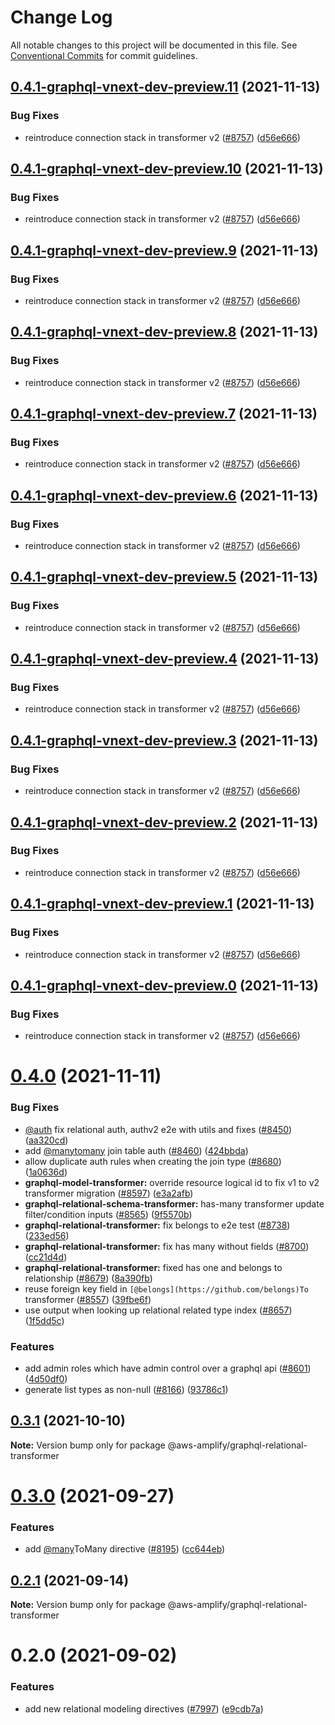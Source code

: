 # Change Log

All notable changes to this project will be documented in this file.
See [Conventional Commits](https://conventionalcommits.org) for commit guidelines.

## [0.4.1-graphql-vnext-dev-preview.11](https://github.com/aws-amplify/amplify-cli/compare/@aws-amplify/graphql-relational-transformer@0.4.0...@aws-amplify/graphql-relational-transformer@0.4.1-graphql-vnext-dev-preview.11) (2021-11-13)


### Bug Fixes

* reintroduce connection stack in transformer v2 ([#8757](https://github.com/aws-amplify/amplify-cli/issues/8757)) ([d56e666](https://github.com/aws-amplify/amplify-cli/commit/d56e6666e66f3f740f7db60e2f422a6f5a7ead57))





## [0.4.1-graphql-vnext-dev-preview.10](https://github.com/aws-amplify/amplify-cli/compare/@aws-amplify/graphql-relational-transformer@0.4.0...@aws-amplify/graphql-relational-transformer@0.4.1-graphql-vnext-dev-preview.10) (2021-11-13)


### Bug Fixes

* reintroduce connection stack in transformer v2 ([#8757](https://github.com/aws-amplify/amplify-cli/issues/8757)) ([d56e666](https://github.com/aws-amplify/amplify-cli/commit/d56e6666e66f3f740f7db60e2f422a6f5a7ead57))





## [0.4.1-graphql-vnext-dev-preview.9](https://github.com/aws-amplify/amplify-cli/compare/@aws-amplify/graphql-relational-transformer@0.4.0...@aws-amplify/graphql-relational-transformer@0.4.1-graphql-vnext-dev-preview.9) (2021-11-13)


### Bug Fixes

* reintroduce connection stack in transformer v2 ([#8757](https://github.com/aws-amplify/amplify-cli/issues/8757)) ([d56e666](https://github.com/aws-amplify/amplify-cli/commit/d56e6666e66f3f740f7db60e2f422a6f5a7ead57))





## [0.4.1-graphql-vnext-dev-preview.8](https://github.com/aws-amplify/amplify-cli/compare/@aws-amplify/graphql-relational-transformer@0.4.0...@aws-amplify/graphql-relational-transformer@0.4.1-graphql-vnext-dev-preview.8) (2021-11-13)


### Bug Fixes

* reintroduce connection stack in transformer v2 ([#8757](https://github.com/aws-amplify/amplify-cli/issues/8757)) ([d56e666](https://github.com/aws-amplify/amplify-cli/commit/d56e6666e66f3f740f7db60e2f422a6f5a7ead57))





## [0.4.1-graphql-vnext-dev-preview.7](https://github.com/aws-amplify/amplify-cli/compare/@aws-amplify/graphql-relational-transformer@0.4.0...@aws-amplify/graphql-relational-transformer@0.4.1-graphql-vnext-dev-preview.7) (2021-11-13)


### Bug Fixes

* reintroduce connection stack in transformer v2 ([#8757](https://github.com/aws-amplify/amplify-cli/issues/8757)) ([d56e666](https://github.com/aws-amplify/amplify-cli/commit/d56e6666e66f3f740f7db60e2f422a6f5a7ead57))





## [0.4.1-graphql-vnext-dev-preview.6](https://github.com/aws-amplify/amplify-cli/compare/@aws-amplify/graphql-relational-transformer@0.4.0...@aws-amplify/graphql-relational-transformer@0.4.1-graphql-vnext-dev-preview.6) (2021-11-13)


### Bug Fixes

* reintroduce connection stack in transformer v2 ([#8757](https://github.com/aws-amplify/amplify-cli/issues/8757)) ([d56e666](https://github.com/aws-amplify/amplify-cli/commit/d56e6666e66f3f740f7db60e2f422a6f5a7ead57))





## [0.4.1-graphql-vnext-dev-preview.5](https://github.com/aws-amplify/amplify-cli/compare/@aws-amplify/graphql-relational-transformer@0.4.0...@aws-amplify/graphql-relational-transformer@0.4.1-graphql-vnext-dev-preview.5) (2021-11-13)


### Bug Fixes

* reintroduce connection stack in transformer v2 ([#8757](https://github.com/aws-amplify/amplify-cli/issues/8757)) ([d56e666](https://github.com/aws-amplify/amplify-cli/commit/d56e6666e66f3f740f7db60e2f422a6f5a7ead57))





## [0.4.1-graphql-vnext-dev-preview.4](https://github.com/aws-amplify/amplify-cli/compare/@aws-amplify/graphql-relational-transformer@0.4.0...@aws-amplify/graphql-relational-transformer@0.4.1-graphql-vnext-dev-preview.4) (2021-11-13)


### Bug Fixes

* reintroduce connection stack in transformer v2 ([#8757](https://github.com/aws-amplify/amplify-cli/issues/8757)) ([d56e666](https://github.com/aws-amplify/amplify-cli/commit/d56e6666e66f3f740f7db60e2f422a6f5a7ead57))





## [0.4.1-graphql-vnext-dev-preview.3](https://github.com/aws-amplify/amplify-cli/compare/@aws-amplify/graphql-relational-transformer@0.4.0...@aws-amplify/graphql-relational-transformer@0.4.1-graphql-vnext-dev-preview.3) (2021-11-13)


### Bug Fixes

* reintroduce connection stack in transformer v2 ([#8757](https://github.com/aws-amplify/amplify-cli/issues/8757)) ([d56e666](https://github.com/aws-amplify/amplify-cli/commit/d56e6666e66f3f740f7db60e2f422a6f5a7ead57))





## [0.4.1-graphql-vnext-dev-preview.2](https://github.com/aws-amplify/amplify-cli/compare/@aws-amplify/graphql-relational-transformer@0.4.0...@aws-amplify/graphql-relational-transformer@0.4.1-graphql-vnext-dev-preview.2) (2021-11-13)


### Bug Fixes

* reintroduce connection stack in transformer v2 ([#8757](https://github.com/aws-amplify/amplify-cli/issues/8757)) ([d56e666](https://github.com/aws-amplify/amplify-cli/commit/d56e6666e66f3f740f7db60e2f422a6f5a7ead57))





## [0.4.1-graphql-vnext-dev-preview.1](https://github.com/aws-amplify/amplify-cli/compare/@aws-amplify/graphql-relational-transformer@0.4.0...@aws-amplify/graphql-relational-transformer@0.4.1-graphql-vnext-dev-preview.1) (2021-11-13)


### Bug Fixes

* reintroduce connection stack in transformer v2 ([#8757](https://github.com/aws-amplify/amplify-cli/issues/8757)) ([d56e666](https://github.com/aws-amplify/amplify-cli/commit/d56e6666e66f3f740f7db60e2f422a6f5a7ead57))





## [0.4.1-graphql-vnext-dev-preview.0](https://github.com/aws-amplify/amplify-cli/compare/@aws-amplify/graphql-relational-transformer@0.4.0...@aws-amplify/graphql-relational-transformer@0.4.1-graphql-vnext-dev-preview.0) (2021-11-13)


### Bug Fixes

* reintroduce connection stack in transformer v2 ([#8757](https://github.com/aws-amplify/amplify-cli/issues/8757)) ([d56e666](https://github.com/aws-amplify/amplify-cli/commit/d56e6666e66f3f740f7db60e2f422a6f5a7ead57))





# [0.4.0](https://github.com/aws-amplify/amplify-cli/compare/@aws-amplify/graphql-relational-transformer@0.3.1...@aws-amplify/graphql-relational-transformer@0.4.0) (2021-11-11)


### Bug Fixes

* [@auth](https://github.com/auth) fix relational auth, authv2 e2e with utils and fixes ([#8450](https://github.com/aws-amplify/amplify-cli/issues/8450)) ([aa320cd](https://github.com/aws-amplify/amplify-cli/commit/aa320cd2414665a484438f0764cf68fd78caa26a))
* add [@manytomany](https://github.com/manytomany) join table auth ([#8460](https://github.com/aws-amplify/amplify-cli/issues/8460)) ([424bbda](https://github.com/aws-amplify/amplify-cli/commit/424bbda410fbab100d475d37fa9ab291bfd05317))
* allow duplicate auth rules when creating the join type ([#8680](https://github.com/aws-amplify/amplify-cli/issues/8680)) ([1a0636d](https://github.com/aws-amplify/amplify-cli/commit/1a0636d72d010b9d0ed18d511f853bcbffa9d421))
* **graphql-model-transformer:** override resource logical id to fix v1 to v2 transformer migration ([#8597](https://github.com/aws-amplify/amplify-cli/issues/8597)) ([e3a2afb](https://github.com/aws-amplify/amplify-cli/commit/e3a2afbbed6e97f143fc7c83064e2193f4c91bdd))
* **graphql-relational-schema-transformer:** has-many transformer update filter/condition inputs ([#8565](https://github.com/aws-amplify/amplify-cli/issues/8565)) ([9f5570b](https://github.com/aws-amplify/amplify-cli/commit/9f5570b6095ba57f2f3e514279a2f13f041e2b38))
* **graphql-relational-transformer:** fix belongs to e2e test ([#8738](https://github.com/aws-amplify/amplify-cli/issues/8738)) ([233ed56](https://github.com/aws-amplify/amplify-cli/commit/233ed56d2fc74020321816c53555cb04b23b9d6a))
* **graphql-relational-transformer:** fix has many without fields ([#8700](https://github.com/aws-amplify/amplify-cli/issues/8700)) ([cc21d4d](https://github.com/aws-amplify/amplify-cli/commit/cc21d4dcf827a9ef27a89dffe828f3726a03ecea))
* **graphql-relational-transformer:** fixed has one and belongs to relationship ([#8679](https://github.com/aws-amplify/amplify-cli/issues/8679)) ([8a390fb](https://github.com/aws-amplify/amplify-cli/commit/8a390fba8a34002abb94d28702db2dde088811d9))
* reuse foreign key field in `[@belongs](https://github.com/belongs)To` transformer ([#8557](https://github.com/aws-amplify/amplify-cli/issues/8557)) ([39fbe6f](https://github.com/aws-amplify/amplify-cli/commit/39fbe6f61687a0ffbaff5914069f64a69c23e0d6))
* use output when looking up relational related type index ([#8657](https://github.com/aws-amplify/amplify-cli/issues/8657)) ([1f5dd5c](https://github.com/aws-amplify/amplify-cli/commit/1f5dd5ce2eeb3b91a13c7e2bd9e3ffbfcab0c3fe))


### Features

* add admin roles which have admin control over a graphql api ([#8601](https://github.com/aws-amplify/amplify-cli/issues/8601)) ([4d50df0](https://github.com/aws-amplify/amplify-cli/commit/4d50df000c6e11165d2da766c0eaa0097d88a0c2))
* generate list types as non-null ([#8166](https://github.com/aws-amplify/amplify-cli/issues/8166)) ([93786c1](https://github.com/aws-amplify/amplify-cli/commit/93786c13ef04c72748ca32a1ef7878c0e6b5b129))





## [0.3.1](https://github.com/aws-amplify/amplify-cli/compare/@aws-amplify/graphql-relational-transformer@0.3.0...@aws-amplify/graphql-relational-transformer@0.3.1) (2021-10-10)

**Note:** Version bump only for package @aws-amplify/graphql-relational-transformer





# [0.3.0](https://github.com/aws-amplify/amplify-cli/compare/@aws-amplify/graphql-relational-transformer@0.2.1...@aws-amplify/graphql-relational-transformer@0.3.0) (2021-09-27)


### Features

* add [@many](https://github.com/many)ToMany directive ([#8195](https://github.com/aws-amplify/amplify-cli/issues/8195)) ([cc644eb](https://github.com/aws-amplify/amplify-cli/commit/cc644ebc4968f29ad6b3f0b42013d7ee6a142f7e))





## [0.2.1](https://github.com/aws-amplify/amplify-cli/compare/@aws-amplify/graphql-relational-transformer@0.2.0...@aws-amplify/graphql-relational-transformer@0.2.1) (2021-09-14)

**Note:** Version bump only for package @aws-amplify/graphql-relational-transformer





# 0.2.0 (2021-09-02)


### Features

* add new relational modeling directives ([#7997](https://github.com/aws-amplify/amplify-cli/issues/7997)) ([e9cdb7a](https://github.com/aws-amplify/amplify-cli/commit/e9cdb7a1a45b8f16546952a469ab2d45f82e855c))
